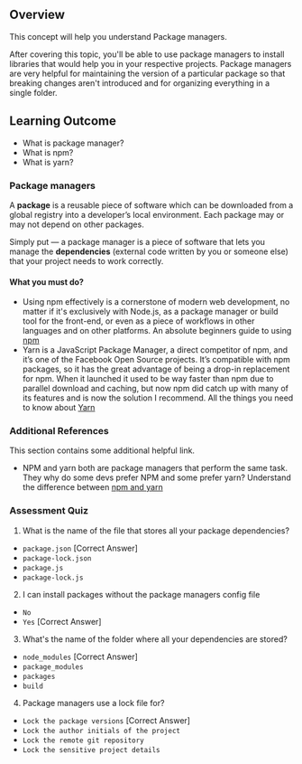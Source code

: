 ## Overview

This concept will help you understand Package managers.

After covering this topic, you'll be able to use package managers to install libraries that would help you in your respective projects. Package managers are very helpful for maintaining the version of a particular package so that breaking changes aren't introduced and for organizing everything in a single folder.

## Learning Outcome

- What is package manager?
- What is npm?
- What is yarn?

### Package managers

A **package** is a reusable piece of software which can be downloaded from a global registry into a developer’s local environment. Each package may or may not depend on other packages.

Simply put — a package manager is a piece of software that lets you manage the **dependencies** (external code written by you or someone else) that your project needs to work correctly.

#### What you must do?

- Using npm effectively is a cornerstone of modern web development, no matter if it's exclusively with Node.js, as a package manager or build tool for the front-end, or even as a piece of workflows in other languages and on other platforms. An absolute beginners guide to using [npm](https://nodesource.com/blog/an-absolute-beginners-guide-to-using-npm/)
- Yarn is a JavaScript Package Manager, a direct competitor of npm, and it’s one of the Facebook Open Source projects. It’s compatible with npm packages, so it has the great advantage of being a drop-in replacement for npm. When it launched it used to be way faster than npm due to parallel download and caching, but now npm did catch up with many of its features and is now the solution I recommend. All the things you need to know about [Yarn](https://flaviocopes.com/yarn/)

### Additional References

This section contains some additional helpful link.

- NPM and yarn both are package managers that perform the same task. They why do some devs prefer NPM and some prefer yarn? Understand the difference between [npm and yarn](https://www.youtube.com/watch?v=DRIWL2QOtmg)

### Assessment Quiz

1. What is the name of the file that stores all your package dependencies?

- `package.json` [Correct Answer]
- `package-lock.json`
- `package.js`
- `package-lock.js`

2. I can install packages without the package managers config file

- `No`
- `Yes` [Correct Answer]

3. What's the name of the folder where all your dependencies are stored?

- `node_modules` [Correct Answer]
- `package_modules`
- `packages`
- `build`

4. Package managers use a lock file for?

- `Lock the package versions` [Correct Answer]
- `Lock the author initials of the project`
- `Lock the remote git repository`
- `Lock the sensitive project details`
